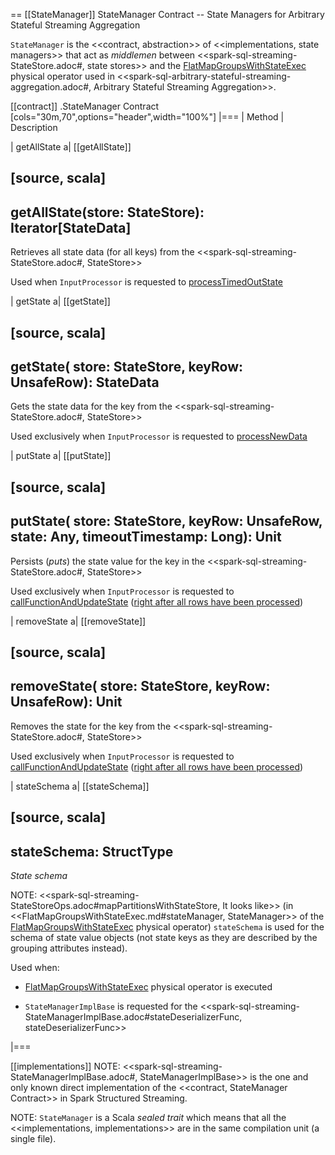 == [[StateManager]] StateManager Contract -- State Managers for Arbitrary Stateful Streaming Aggregation

`StateManager` is the <<contract, abstraction>> of <<implementations, state managers>> that act as _middlemen_ between <<spark-sql-streaming-StateStore.adoc#, state stores>> and the [FlatMapGroupsWithStateExec](physical-operators/FlatMapGroupsWithStateExec.md) physical operator used in <<spark-sql-arbitrary-stateful-streaming-aggregation.adoc#, Arbitrary Stateful Streaming Aggregation>>.

[[contract]]
.StateManager Contract
[cols="30m,70",options="header",width="100%"]
|===
| Method
| Description

| getAllState
a| [[getAllState]]

[source, scala]
----
getAllState(store: StateStore): Iterator[StateData]
----

Retrieves all state data (for all keys) from the <<spark-sql-streaming-StateStore.adoc#, StateStore>>

Used when `InputProcessor` is requested to [processTimedOutState](InputProcessor.md#processTimedOutState)

| getState
a| [[getState]]

[source, scala]
----
getState(
  store: StateStore,
  keyRow: UnsafeRow): StateData
----

Gets the state data for the key from the <<spark-sql-streaming-StateStore.adoc#, StateStore>>

Used exclusively when `InputProcessor` is requested to [processNewData](InputProcessor.md#processNewData)

| putState
a| [[putState]]

[source, scala]
----
putState(
  store: StateStore,
  keyRow: UnsafeRow,
  state: Any,
  timeoutTimestamp: Long): Unit
----

Persists (_puts_) the state value for the key in the <<spark-sql-streaming-StateStore.adoc#, StateStore>>

Used exclusively when `InputProcessor` is requested to [callFunctionAndUpdateState](InputProcessor.md#callFunctionAndUpdateState) ([right after all rows have been processed](InputProcessor.md#onIteratorCompletion))

| removeState
a| [[removeState]]

[source, scala]
----
removeState(
  store: StateStore,
  keyRow: UnsafeRow): Unit
----

Removes the state for the key from the <<spark-sql-streaming-StateStore.adoc#, StateStore>>

Used exclusively when `InputProcessor` is requested to [callFunctionAndUpdateState](InputProcessor.md#callFunctionAndUpdateState) ([right after all rows have been processed](InputProcessor.md#onIteratorCompletion))

| stateSchema
a| [[stateSchema]]

[source, scala]
----
stateSchema: StructType
----

*State schema*

NOTE: <<spark-sql-streaming-StateStoreOps.adoc#mapPartitionsWithStateStore, It looks like>> (in <<FlatMapGroupsWithStateExec.md#stateManager, StateManager>> of the [FlatMapGroupsWithStateExec](physical-operators/FlatMapGroupsWithStateExec.md) physical operator) `stateSchema` is used for the schema of state value objects (not state keys as they are described by the grouping attributes instead).

Used when:

* [FlatMapGroupsWithStateExec](physical-operators/FlatMapGroupsWithStateExec.md) physical operator is executed

* `StateManagerImplBase` is requested for the <<spark-sql-streaming-StateManagerImplBase.adoc#stateDeserializerFunc, stateDeserializerFunc>>

|===

[[implementations]]
NOTE: <<spark-sql-streaming-StateManagerImplBase.adoc#, StateManagerImplBase>> is the one and only known direct implementation of the <<contract, StateManager Contract>> in Spark Structured Streaming.

NOTE: `StateManager` is a Scala *sealed trait* which means that all the <<implementations, implementations>> are in the same compilation unit (a single file).
